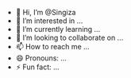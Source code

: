 - 👋 Hi, I’m @Singiza
- 👀 I’m interested in ...
- 🌱 I’m currently learning ...
- 💞️ I’m looking to collaborate on ...
- 📫 How to reach me ...
- 😄 Pronouns: ...
- ⚡ Fun fact: ...

<!---
Singiza/Singiza is a ✨ special ✨ repository because its `README.md` (this file) appears on your GitHub profile.
You can click the Preview link to take a look at your changes.
--->
